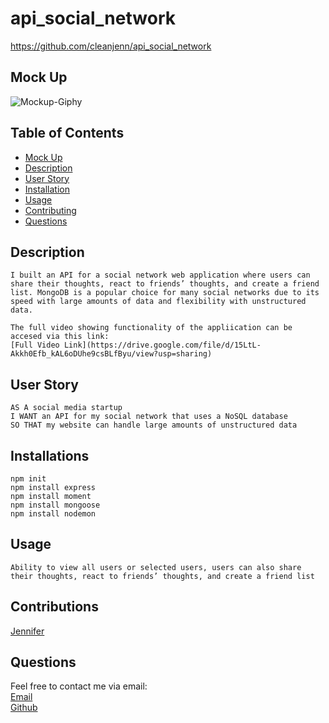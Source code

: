 # api_social_network

https://github.com/cleanjenn/api_social_network
## Mock Up
![Mockup-Giphy](https://media.giphy.com/media/XHXumQdPCTaDvB21KE/giphy.gif)
## Table of Contents 

- [Mock Up](#mock-up)
- [Description](#description)
- [User Story](#user-story)
- [Installation](#installation)
- [Usage](#usage)
- [Contributing](#contributing)
- [Questions](#questions)
## Description 
```
I built an API for a social network web application where users can share their thoughts, react to friends’ thoughts, and create a friend list. MongoDB is a popular choice for many social networks due to its speed with large amounts of data and flexibility with unstructured data. 

The full video showing functionality of the appliication can be accesed via this link:
[Full Video Link](https://drive.google.com/file/d/15LtL-Akkh0Efb_kAL6oDUhe9csBLfByu/view?usp=sharing)
```

## User Story 
```
AS A social media startup
I WANT an API for my social network that uses a NoSQL database
SO THAT my website can handle large amounts of unstructured data
```
## Installations 
`npm init`<br />
`npm install express`<br />
`npm install moment`<br />
`npm install mongoose`<br />
`npm install nodemon`<br />
## Usage
```
Ability to view all users or selected users, users can also share their thoughts, react to friends’ thoughts, and create a friend list
```
## Contributions

[Jennifer](https://github.com/cleanjenn)

## Questions 

Feel free to contact me via email: <br /> [Email](mailto:jennifer23gomez7@gmail.com)<br /> 
[Github](https://github.com/cleanjenn)<br />